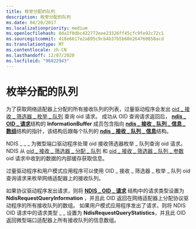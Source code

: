 ```yaml
---
title: 枚举分配的队列
description: 枚举分配的队列
ms.date: 04/20/2017
ms.localizationpriority: medium
ms.openlocfilehash: 8da1f0dbc422772eee23326ff45cfc9fe92c72c1
ms.sourcegitcommit: 418e6617e2a695c9cb4b37b5b60e264760858acd
ms.translationtype: MT
ms.contentlocale: zh-CN
ms.lasthandoff: 12/07/2020
ms.locfileid: "96822943"
---
```

# <a name="enumerating-the-allocated-queues"></a>枚举分配的队列





为了获取网络适配器上分配的所有接收队列的列表，过量驱动程序会发出 [oid \_ 接收 \_ 筛选器 \_ 枚举 \_ 队列](./oid-receive-filter-enum-queues.md) 查询 oid 请求。 成功从 OID 查询请求返回后， [**ndis \_ OID \_ 请求**](/windows-hardware/drivers/ddi/ndis/ns-ndis-_ndis_oid_request)结构的 **InformationBuffer** 成员包含指向 [**ndis \_ 接收 \_ 队列 \_ 信息 \_ 数组**](/windows-hardware/drivers/ddi/ntddndis/ns-ntddndis-_ndis_receive_queue_info_array)结构的指针，该结构后跟每个队列的 [**ndis \_ 接收 \_ 队列 \_ 信息**](/windows-hardware/drivers/ddi/ntddndis/ns-ntddndis-_ndis_receive_queue_info)结构。

NDIS \_ \_ \_ 为微型端口驱动程序处理 oid 接收筛选器枚举 \_ 队列查询 oid 请求。 NDIS 从 [oid \_ 接收 \_ 筛选器 \_ 分配 \_ 队列](./oid-receive-filter-allocate-queue.md) 和 [oid \_ 接收 \_ 筛选器 \_ 队列 \_ 参数](./oid-receive-filter-queue-parameters.md) oid 请求中收到的数据的内部缓存获取信息。

过量驱动程序和用户模式应用程序可以使用 OID \_ 接收 \_ 筛选器 \_ 枚举 \_ 队列 oid 查询请求来枚举网络适配器上的接收队列。

如果协议驱动程序发出请求，则将 [**NDIS \_ OID \_ 请求**](/windows-hardware/drivers/ddi/ndis/ns-ndis-_ndis_oid_request) 结构中的请求类型设置为 **NdisRequestQueryInformation** ，并且此 OID 返回在网络适配器上分配协议驱动程序的所有接收队列的数组。 如果用户模式应用程序发出了请求，则将 NDIS OID 请求中的请求类型 \_ \_ 设置为 **NdisRequestQueryStatistics**，并且此 OID 返回微型端口适配器上所有接收队列的信息数组。

 

